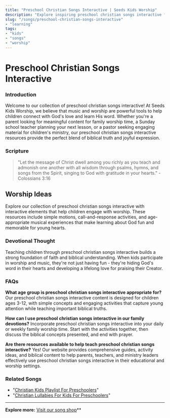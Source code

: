 ```yaml
---
title: "Preschool Christian Songs Interactive | Seeds Kids Worship"
description: "Explore inspiring preschool christian songs interactive for children's worship and faith development. Biblical music resources for families and ministry."
slug: "/songs/preschool-christian-songs-interactive"
- "learning"
tags:
- "kids"
- "songs"
- "worship"
---
```


# Preschool Christian Songs Interactive

### Introduction

Welcome to our collection of preschool christian songs interactive! At Seeds Kids Worship, we believe that music and worship are powerful tools to help children connect with God's love and learn His word. Whether you're a parent looking for meaningful content for family worship time, a Sunday school teacher planning your next lesson, or a pastor seeking engaging material for children's ministry, our preschool christian songs interactive resources provide the perfect blend of biblical truth and joyful expression.

### Scripture

> "Let the message of Christ dwell among you richly as you teach and admonish one another with all wisdom through psalms, hymns, and songs from the Spirit, singing to God with gratitude in your hearts." - Colossians 3:16

## Worship Ideas

Explore our collection of preschool christian songs interactive with interactive elements that help children engage with worship. These resources include simple motions, call-and-response activities, and age-appropriate musical experiences that make learning about God fun and memorable for young hearts.

### Devotional Thought

Teaching children through preschool christian songs interactive builds a strong foundation of faith and biblical understanding. When kids participate in worship and music, they're not just having fun - they're hiding God's word in their hearts and developing a lifelong love for praising their Creator.

### FAQs

**What age group is preschool christian songs interactive appropriate for?**
Our preschool christian songs interactive content is designed for children ages 3-12, with simple concepts and engaging activities that capture young attention while teaching important biblical truths.

**How can I use preschool christian songs interactive in our family devotions?**
Incorporate preschool christian songs interactive into your daily or weekly family worship time. Start with the activities together, then discuss the biblical concepts presented, and end with prayer.

**Are there resources available to help teach preschool christian songs interactive?**
Yes! Our website provides comprehensive guides, activity ideas, and biblical content to help parents, teachers, and ministry leaders effectively use preschool christian songs interactive in their educational and worship settings.

### Related Songs

- "[Christian Kids Playlist For Preschoolers](/songs/christian-kids-playlist-for-preschoolers/)"
- "[Christian Lullabies For Kids For Preschoolers](/songs/christian-lullabies-for-kids-for-preschoolers/)"

---

**Explore more:** [Visit our song shop](https://seedskidsworship.com/shop)**

<!-- Schema Markup -->
<script type="application/ld+json">
{
  "@context": "https://schema.org",
  "@type": "MusicRecording",
  "name": "Preschool Christian Songs Interactive",
  "byArtist": {
    "@type": "MusicGroup",
    "name": "Seeds Kids Worship"
  },
  "isFamilyFriendly": true,
  "url": "https://seedskidsworship.com/songs/preschool-christian-songs-interactive/"
}
</script>